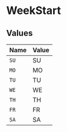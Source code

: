 # WeekStart


## Values

| Name  | Value |
| ----- | ----- |
| `SU`  | SU    |
| `MO`  | MO    |
| `TU`  | TU    |
| `WE`  | WE    |
| `TH`  | TH    |
| `FR`  | FR    |
| `SA`  | SA    |